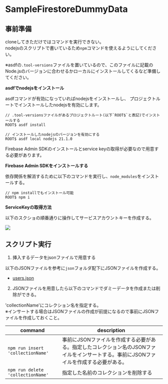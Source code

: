 # SampleFirestoreDummyData

## 事前準備

cloneしてきただけではコマンドを実行できない。  
nodejsのスクリプトで書いているため`npm`コマンドを使えるようにしてください。

※asdfの`.tool-versions`ファイルを置いているので、このファイルに記載のNode.jsのバージョンに合わせるかローカルにインストールしてくるなど準備してください。

**asdfでnodejsをインストール**

asdfコマンドが有効になっていればnodejsをインストールし、
プロジェクトルートでインストールしたnodejsを有効にします。

```
// .tool-versionsファイルがあるプロジェクトルート(以下`ROOT$`と表記)でインストールする
ROOT$ asdf install

// インストールしたnodejsのバージョンを有効にする
ROOT$ asdf local nodejs 21.1.0
```


Firebase Admin SDKのインストールとservice keyの取得が必要なので用意する必要があります。

**Firebase Admin SDKをインストールする**

依存関係を解消するために以下のコマンドを実行し、`node_modules`をインストールする。


```
// npm installでもインストール可能
ROOT$ npm i
```

**ServiceKeyの取得方法**

以下のスクショの順番通りに操作してサービスアカウントキーを作成する。

<img src='https://github.com/king-kazu39/SampleFirestoreDummyData/assets/25321380/ed4c94fe-aa3b-4bfe-ac40-64ab46a9e849'>


## スクリプト実行

1. 挿入するデータをjsonファイルで用意する

以下のJSONファイルを参考に`json`フォルダ配下にJSONファイルを作成する。

- [users.json](./json/example/users.json)

2. JSONファイルを用意したら以下のコマンドでダミーデータを作成または削除ができる。

'collectionName'にコレクション名を指定する。  
※インサートする場合はJSONファイルの作成が前提になるので事前にJSONファイルを作成しておくこと。

| command | description |
| --- | --- |
| `npm run insert 'collectionName'` | 事前にJSONファイルを作成する必要がある。指定したコレクション名のJSONファイルをインサートする。事前にJSONファイルを作成する必要がある。 |
| `npm run delete 'collectionName'` | 指定した名前のコレクションを削除する |